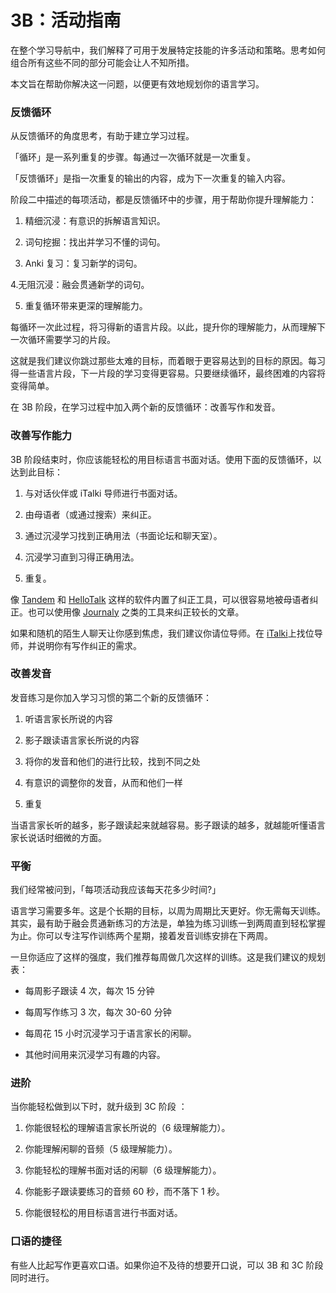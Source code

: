 # 3B：活动指南

在整个学习导航中，我们解释了可用于发展特定技能的许多活动和策略。思考如何组合所有这些不同的部分可能会让人不知所措。

本文旨在帮助你解决这一问题，以便更有效地规划你的语言学习。

### 反馈循环

从反馈循环的角度思考，有助于建立学习过程。

「循环」是一系列重复的步骤。每通过一次循环就是一次重复。

「反馈循环」是指一次重复的输出的内容，成为下一次重复的输入内容。

阶段二中描述的每项活动，都是反馈循环中的步骤，用于帮助你提升理解能力：

1. 精细沉浸：有意识的拆解语言知识。

2. 词句挖掘：找出并学习不懂的词句。

3. Anki 复习：复习新学的词句。

4.无阻沉浸：融会贯通新学的词句。

5. 重复循环带来更深的理解能力。

每循环一次此过程，将习得新的语言片段。以此，提升你的理解能力，从而理解下一次循环需要学习的片段。

这就是我们建议你跳过那些太难的目标，而着眼于更容易达到的目标的原因。每习得一些语言片段，下一片段的学习变得更容易。只要继续循环，最终困难的内容将变得简单。

在 3B 阶段，在学习过程中加入两个新的反馈循环：改善写作和发音。

### 改善写作能力

3B 阶段结束时，你应该能轻松的用目标语言书面对话。使用下面的反馈循环，以达到此目标：

1. 与对话伙伴或 iTalki 导师进行书面对话。

2. 由母语者（或通过搜索）来纠正。

3. 通过沉浸学习找到正确用法（书面论坛和聊天室）。

4. 沉浸学习直到习得正确用法。

5. 重复。

像 [Tandem](https://www.tandem.net/) 和 [HelloTalk](https://brc.hellotalk.com/refold) 这样的软件内置了纠正工具，可以很容易地被母语者纠正。也可以使用像 [Journaly](http://journaly.com/) 之类的工具来纠正较长的文章。

如果和随机的陌生人聊天让你感到焦虑，我们建议你请位导师。在 [iTalki](http://go.italki.com/refold)上找位导师，并说明你有写作纠正的需求。

### 改善发音

发音练习是你加入学习习惯的第二个新的反馈循环：

1. 听语言家长所说的内容

2. 影子跟读语言家长所说的内容

3. 将你的发音和他们的进行比较，找到不同之处

4. 有意识的调整你的发音，从而和他们一样

5. 重复

当语言家长听的越多，影子跟读起来就越容易。影子跟读的越多，就越能听懂语言家长说话时细微的方面。

### 平衡

我们经常被问到，「每项活动我应该每天花多少时间?」

语言学习需要多年。这是个长期的目标，以周为周期比天更好。你无需每天训练。其实，最有助于融会贯通新练习的方法是，单独为练习训练一到两周直到轻松掌握为止。你可以专注写作训练两个星期，接着发音训练安排在下两周。

一旦你适应了这样的强度，我们推荐每周做几次这样的训练。这是我们建议的规划表：

- 每周影子跟读 4 次，每次 15 分钟

- 每周写作练习 3 次，每次 30-60 分钟

- 每周花 15 小时沉浸学习于语言家长的闲聊。

- 其他时间用来沉浸学习有趣的内容。

### 进阶

当你能轻松做到以下时，就升级到 3C 阶段 ：

1. 你能很轻松的理解语言家长所说的（6 级理解能力）。

2. 你能理解闲聊的音频（5 级理解能力）。

3. 你能轻松的理解书面对话的闲聊（6 级理解能力）。

4. 你能影子跟读要练习的音频 60 秒，而不落下 1 秒。

5. 你能很轻松的用目标语言进行书面对话。

### 口语的捷径

有些人比起写作更喜欢口语。如果你迫不及待的想要开口说，可以 3B 和 3C 阶段同时进行。
